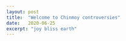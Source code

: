 ```yaml
---
layout: post
title:  "Welcome to Chinmoy controversies"
date:   2020-06-25
excerpt: "joy bliss earth"
---
```

